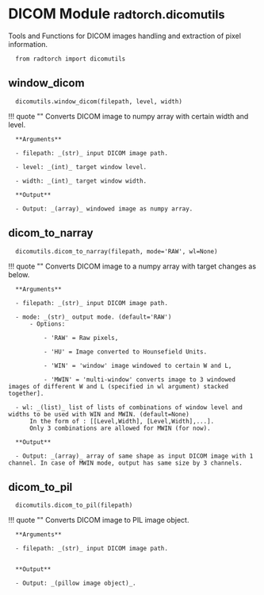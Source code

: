 # DICOM Module <small> radtorch.dicomutils </small>

Tools and Functions for DICOM images handling and extraction of pixel information.

      from radtorch import dicomutils

## window_dicom

      dicomutils.window_dicom(filepath, level, width)

!!! quote ""
      Converts DICOM image to numpy array with certain width and level.

      **Arguments**

      - filepath: _(str)_ input DICOM image path.

      - level: _(int)_ target window level.

      - width: _(int)_ target window width.

      **Output**

      - Output: _(array)_ windowed image as numpy array.


## dicom_to_narray

      dicomutils.dicom_to_narray(filepath, mode='RAW', wl=None)

!!! quote ""
      Converts DICOM image to a numpy array with target changes as below.

      **Arguments**

      - filepath: _(str)_ input DICOM image path.

      - mode: _(str)_ output mode. (default='RAW')
          - Options:

              - 'RAW' = Raw pixels,

              - 'HU' = Image converted to Hounsefield Units.

              - 'WIN' = 'window' image windowed to certain W and L,

              - 'MWIN' = 'multi-window' converts image to 3 windowed images of different W and L (specified in wl argument) stacked together].

      - wl: _(list)_ list of lists of combinations of window level and widths to be used with WIN and MWIN. (default=None)
          In the form of : [[Level,Width], [Level,Width],...].
          Only 3 combinations are allowed for MWIN (for now).

      **Output**

      - Output: _(array)_ array of same shape as input DICOM image with 1 channel. In case of MWIN mode, output has same size by 3 channels.


## dicom_to_pil

      dicomutils.dicom_to_pil(filepath)

!!! quote ""
      Converts DICOM image to PIL image object.

      **Arguments**

      - filepath: _(str)_ input DICOM image path.


      **Output**

      - Output: _(pillow image object)_.
